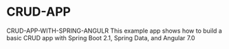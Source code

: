 # CRUD-APP
CRUD-APP-WITH-SPRING-ANGULR
This example app shows how to build a basic CRUD app with Spring Boot 2.1, Spring Data, and Angular 7.0
